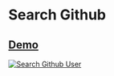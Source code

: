 # Search Github

## [Demo](https://satyamkumar420.github.io/Search-Github-User/)

[![Search Github User](https://github.com/satyamkumar420/Search-Github-User/blob/main/git.PNG)](https://satyamkumar420.github.io/Search-Github-User/)
